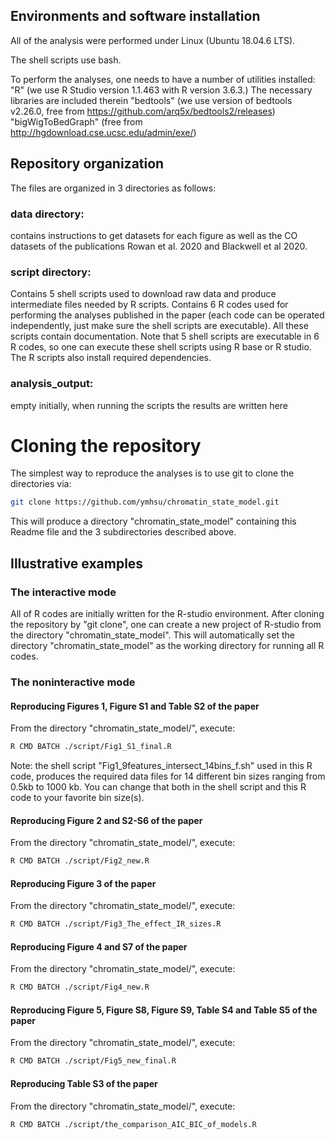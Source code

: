 ## Environments and software installation
All of the analysis were performed under Linux (Ubuntu 18.04.6 LTS).

The shell scripts use bash.

To perform the analyses, one needs to have a number of utilities installed:
"R" (we use R Studio version 1.1.463 with R version 3.6.3.)
The necessary libraries are included therein
"bedtools" (we use version of bedtools v2.26.0, free from https://github.com/arq5x/bedtools2/releases)
"bigWigToBedGraph" (free from http://hgdownload.cse.ucsc.edu/admin/exe/)

## Repository organization
The files are organized in 3 directories as follows:

### data directory: 
contains instructions to get datasets for each figure as well as the CO datasets of the publications Rowan et al. 2020 and Blackwell et al 2020.

### script directory:
Contains 5 shell scripts used to download raw data and produce intermediate files needed by R scripts.
Contains 6 R codes used for performing the analyses published in the paper (each code can be operated independently, just make sure the shell scripts are executable). 
All these scripts contain documentation. 
Note that 5 shell scripts are executable in 6 R codes, so one can execute these shell scripts using R base or R studio.
The R scripts also install required dependencies.

### analysis_output:
empty initially, when running the scripts the results are written here


# Cloning the repository
The simplest way to reproduce the analyses is to use git to clone the directories via:
```bash
git clone https://github.com/ymhsu/chromatin_state_model.git
``` 
This will produce a directory "chromatin_state_model" containing this Readme file and the 3 subdirectories described above.


## Illustrative examples
### The interactive mode
All of R codes are initially written for the R-studio environment.
After cloning the repository by "git clone", one can create a new project of R-studio from the directory "chromatin_state_model".
This will automatically set the directory "chromatin_state_model" as the working directory for running all R codes.


### The noninteractive mode
#### Reproducing Figures 1, Figure S1 and Table S2 of the paper
From the directory "chromatin_state_model/", execute:
```bash
R CMD BATCH ./script/Fig1_S1_final.R
``` 

Note: the shell script "Fig1_9features_intersect_14bins_f.sh" used in this R code, produces the required data files for 14 different bin sizes ranging from 0.5kb to 1000 kb. You can change that both in the shell script and this R code to your favorite bin size(s).

#### Reproducing Figure 2 and S2-S6 of the paper
From the directory "chromatin_state_model/", execute: 
```bash
R CMD BATCH ./script/Fig2_new.R
```

#### Reproducing Figure 3 of the paper
From the directory "chromatin_state_model/", execute: 
```bash
R CMD BATCH ./script/Fig3_The_effect_IR_sizes.R
```

#### Reproducing Figure 4 and S7 of the paper
From the directory "chromatin_state_model/", execute: 
```bash
R CMD BATCH ./script/Fig4_new.R
```

#### Reproducing Figure 5, Figure S8, Figure S9, Table S4 and Table S5 of the paper
From the directory "chromatin_state_model/", execute: 
```bash
R CMD BATCH ./script/Fig5_new_final.R
```

#### Reproducing Table S3 of the paper
From the directory "chromatin_state_model/", execute: 
```bash
R CMD BATCH ./script/the_comparison_AIC_BIC_of_models.R
```